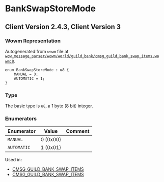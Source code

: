 # BankSwapStoreMode

## Client Version 2.4.3, Client Version 3

### Wowm Representation

Autogenerated from `wowm` file at [`wow_message_parser/wowm/world/guild_bank/cmsg_guild_bank_swap_items.wowm:8`](https://github.com/gtker/wow_messages/tree/main/wow_message_parser/wowm/world/guild_bank/cmsg_guild_bank_swap_items.wowm#L8).

```rust,ignore
enum BankSwapStoreMode : u8 {
    MANUAL = 0;
    AUTOMATIC = 1;
}
```
### Type
The basic type is `u8`, a 1 byte (8 bit) integer.
### Enumerators
| Enumerator | Value  | Comment |
| --------- | -------- | ------- |
| `MANUAL` | 0 (0x00) |  |
| `AUTOMATIC` | 1 (0x01) |  |

Used in:
* [CMSG_GUILD_BANK_SWAP_ITEMS](cmsg_guild_bank_swap_items.md)
* [CMSG_GUILD_BANK_SWAP_ITEMS](cmsg_guild_bank_swap_items.md)

